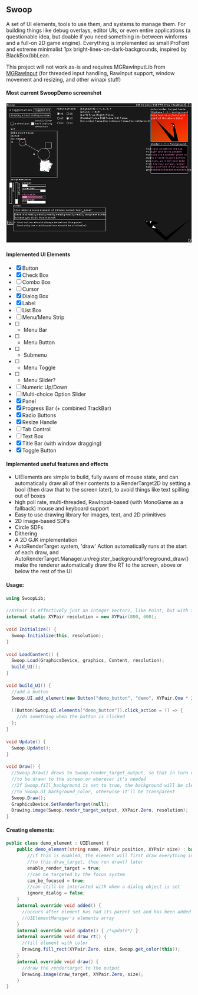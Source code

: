 ## Swoop

A set of UI elements, tools to use them, and systems to manage them. For building things like debug overlays, editor UIs, or even entire applications (a questionable idea, but doable if you need something in-between winforms and a full-on 2D game engine). Everything is implemented as small ProFont and extreme minimalist 1px bright-lines-on-dark-backgrounds, inspired by BlackBox/bbLean. 

This project will not work as-is and requires MGRawInputLib from [MGRawInput](https://github.com/stencho/MGRawInput) (for threaded input handling, RawInput support, window movement and resizing, and other winapi stuff)

#### Most current SwoopDemo screenshot
![Most current major change screenshot](current.png)

#### Implemented UI Elements
- [x] Button
- [x] Check Box
- [ ] Combo Box
- [ ] Cursor
- [x] Dialog Box
- [x] Label
- [ ] List Box
- [ ] Menu/Menu Strip
- [ ] - Menu Bar
- [ ] - Menu Button
- [ ] - Submenu
- [ ] - Menu Toggle
- [ ] - Menu Slider?
- [ ] Numeric Up/Down
- [ ] Multi-choice Option Slider
- [x] Panel
- [x] Progress Bar (+ combined TrackBar)
- [x] Radio Buttons
- [x] Resize Handle
- [ ] Tab Control
- [ ] Text Box
- [x] Title Bar (with window dragging)
- [x] Toggle Button

#### Implemented useful features and effects
- UIElements are simple to build, fully aware of mouse state, and can automatically draw all of their contents to a RenderTarget2D by setting a bool (then draw that to the screen later), to avoid things like text spilling out of boxes
- high poll rate, multi-threaded, RawInput-based (with MonoGame as a fallback) mouse and keyboard support
- Easy to use drawing library for images, text, and 2D primitives
- 2D image-based SDFs
- Circle SDFs
- Dithering
- A 2D GJK implementation
- AutoRenderTarget system, 'draw' Action automatically runs at the start of each draw, and AutoRenderTarget.Manager.un/register_background/foreground_draw() make the renderer automatically draw the RT to the screen, above or below the rest of the UI



#### Usage:
```csharp
using SwoopLib;

//XYPair is effectively just an integer Vector2, like Point, but with far more functionality
internal static XYPair resolution = new XYPair(800, 600);

void Initialize() {
  Swoop.Initialize(this, resolution);
}

void LoadContent() {
  Swoop.Load(GraphicsDevice, graphics, Content, resolution);
  build_UI();
}

void build_UI() {
  //add a button
  Swoop.UI.add_element(new Button("demo_button", "demo", XYPair.One * 20));

  ((Button)Swoop.UI.elements["demo_button"]).click_action = () => {
    //do something when the button is clicked
  };
}

void Update() {
  Swoop.Update();
}

void Draw() {  
  //Swoop.Draw() draws to Swoop.render_target_output, so that in turn needs 
  //to be drawn to the screen or wherever it's needed
  //If Swoop.fill_background is set to true, the background will be cleared 
  //to Swoop.UI_background_color, otherwise it'll be transparent
  Swoop.Draw();
  GraphicsDevice.SetRenderTarget(null);
  Drawing.image(Swoop.render_target_output, XYPair.Zero, resolution);
}
```

#### Creating elements:
```csharp
public class demo_element : UIElement {
    public demo_element(string name, XYPair position, XYPair size) : base(name, position, size) {
        //if this is enabled, the element will first draw everything in draw_rt()
        //to this.draw_target, then run draw() later
        enable_render_target = true;
        //can be targeted by the focus system
        can_be_focused = true;
        //can still be interacted with when a dialog object is set
        ignore_dialog = false;
    }
    internal override void added() { 
      //occurs after element has had its parent set and has been added to a 
      //UIElementManager's elements array
    }
    internal override void update() { /*update*/ }        
    internal override void draw_rt() {
      //fill element with color
      Drawing.fill_rect(XYPair.Zero, size, Swoop.get_color(this));
    }
    internal override void draw() {          
      //draw the rendertarget to the output
      Drawing.image(draw_target, XYPair.Zero, size);
    }
}
```